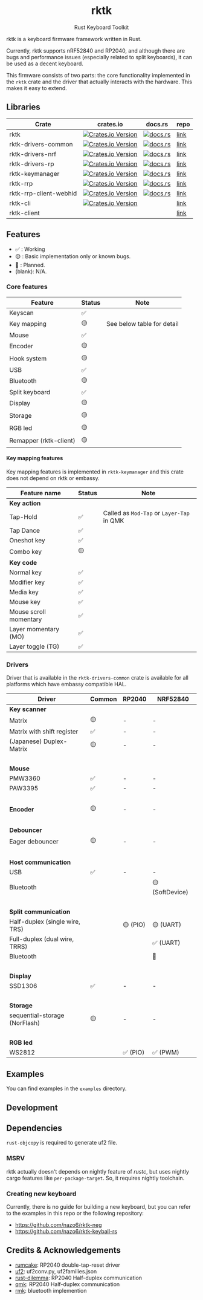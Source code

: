 <h1 align="center">rktk</h1>
<p align="center">Rust Keyboard Toolkit</p>

rktk is a keyboard firmware framework written in Rust.

Currently, rktk supports nRF52840 and RP2040, and although there are bugs and
performance issues (especially related to split keyboards), it can be used as a
decent keyboard.

This firmware consists of two parts: the core functionality implemented in the
`rktk` crate and the driver that actually interacts with the hardware. This
makes it easy to extend.

## Libraries

| Crate                  | crates.io                                                                                                                       | docs.rs                                                                                                    | repo                                                                         |
| ---------------------- | ------------------------------------------------------------------------------------------------------------------------------- | ---------------------------------------------------------------------------------------------------------- | ---------------------------------------------------------------------------- |
| rktk                   | [![Crates.io Version](https://img.shields.io/crates/v/rktk)](https://crates.io/crates/rktk)                                     | [![docs.rs](https://img.shields.io/docsrs/rktk)](https://docs.rs/rktk)                                     | [link](https://github.com/nazo6/rktk/tree/master/lib/rktk)                   |
| rktk-drivers-common    | [![Crates.io Version](https://img.shields.io/crates/v/rktk-drivers-common)](https://crates.io/crates/rktk-drivers-common)       | [![docs.rs](https://img.shields.io/docsrs/rktk-drivers-common)](https://docs.rs/rktk-drivers-common)       | [link](https://github.com/nazo6/rktk/tree/master/lib/rktk-drivers-common)    |
| rktk-drivers-nrf       | [![Crates.io Version](https://img.shields.io/crates/v/rktk-drivers-nrf)](https://crates.io/crates/rktk-drivers-nrf)             | [![docs.rs](https://img.shields.io/docsrs/rktk-drivers-nrf)](https://docs.rs/rktk-drivers-nrf)             | [link](https://github.com/nazo6/rktk/tree/master/lib/rktk-drivers-nrf)       |
| rktk-drivers-rp        | [![Crates.io Version](https://img.shields.io/crates/v/rktk-drivers-rp)](https://crates.io/crates/rktk-drivers-rp)               | [![docs.rs](https://img.shields.io/docsrs/rktk-drivers-rp)](https://docs.rs/rktk-drivers-rp)               | [link](https://github.com/nazo6/rktk/tree/master/lib/rktk-drivers-rp)        |
| rktk-keymanager        | [![Crates.io Version](https://img.shields.io/crates/v/rktk-keymanager)](https://crates.io/crates/rktk-keymanager)               | [![docs.rs](https://img.shields.io/docsrs/rktk-keymanager)](https://docs.rs/rktk-keymanager)               | [link](https://github.com/nazo6/rktk/tree/master/lib/rktk-keymanager)        |
| rktk-rrp               | [![Crates.io Version](https://img.shields.io/crates/v/rktk-rrp)](https://crates.io/crates/rktk-rrp)                             | [![docs.rs](https://img.shields.io/docsrs/rktk-rrp)](https://docs.rs/rktk-rrp)                             | [link](https://github.com/nazo6/rktk/tree/master/lib/rktk-rrp)               |
| rktk-rrp-client-webhid | [![Crates.io Version](https://img.shields.io/crates/v/rktk-rrp-client-webhid)](https://crates.io/crates/rktk-rrp-client-webhid) | [![docs.rs](https://img.shields.io/docsrs/rktk-rrp-client-webhid)](https://docs.rs/rktk-rrp-client-webhid) | [link](https://github.com/nazo6/rktk/tree/master/lib/rktk-rrp-client-webhid) |
| rktk-cli               | [![Crates.io Version](https://img.shields.io/crates/v/rktk-cli)](https://crates.io/crates/rktk-cli)                             |                                                                                                            | [link](https://github.com/nazo6/rktk/tree/master/tools/cli)                  |
| rktk-client            |                                                                                                                                 |                                                                                                            | [link](https://github.com/nazo6/rktk/tree/master/tools/rktk-client)          |

## Features

- ✅ : Working
- 🟡 : Basic implementation only or known bugs.
- 🔴 : Planned.
- (blank): N/A.

### Core features

| Feature                | Status | Note                       |
| ---------------------- | ------ | -------------------------- |
| Keyscan                | ✅     |                            |
| Key mapping            | 🟡     | See below table for detail |
| Mouse                  | ✅     |                            |
| Encoder                | 🟡     |                            |
| Hook system            | 🟡     |                            |
| USB                    | ✅     |                            |
| Bluetooth              | 🟡     |                            |
| Split keyboard         | ✅     |                            |
| Display                | 🟡     |                            |
| Storage                | 🟡     |                            |
| RGB led                | 🟡     |                            |
| Remapper (rktk-client) | 🟡     |                            |

#### Key mapping features

Key mapping features is implemented in `rktk-keymanager` and this crate does not
depend on rktk or embassy.

| Feature name           | Status | Note                                      |
| ---------------------- | ------ | ----------------------------------------- |
| **Key action**         |        |                                           |
| Tap-Hold               | ✅     | Called as `Mod-Tap` or `Layer-Tap` in QMK |
| Tap Dance              | ✅     |                                           |
| Oneshot key            | ✅     |                                           |
| Combo key              | 🟡     |                                           |
| **Key code**           |        |                                           |
| Normal key             | ✅     |                                           |
| Modifier key           | ✅     |                                           |
| Media key              | ✅     |                                           |
| Mouse key              | ✅     |                                           |
| Mouse scroll momentary | ✅     |                                           |
| Layer momentary (MO)   | ✅     |                                           |
| Layer toggle (TG)      | ✅     |                                           |

### Drivers

Driver that is available in the `rktk-drivers-common` crate is available for all
platforms which have embassy compatible HAL.

| Driver                         | Common | RP2040   | NRF52840        |
| ------------------------------ | ------ | -------- | --------------- |
| **Key scanner**                |        |          |                 |
| Matrix                         | 🟡     | -        | -               |
| Matrix with shift register     | ✅     | -        | -               |
| (Japanese) Duplex-Matrix       | 🟡     | -        | -               |
| &nbsp;                         |        |          |                 |
| **Mouse**                      |        |          |                 |
| PMW3360                        | ✅     | -        | -               |
| PAW3395                        | ✅     | -        | -               |
| &nbsp;                         |        |          |                 |
| **Encoder**                    | 🟡     | -        | -               |
| &nbsp;                         |        |          |                 |
| **Debouncer**                  |        |          |                 |
| Eager debouncer                | 🟡     | -        | -               |
| &nbsp;                         |        |          |                 |
| **Host communication**         |        |          |                 |
| USB                            | ✅     | -        | -               |
| Bluetooth                      |        |          | 🟡 (SoftDevice) |
| &nbsp;                         |        |          |                 |
| **Split communication**        |        |          |                 |
| Half-duplex (single wire, TRS) |        | 🟡 (PIO) | 🟡 (UART)       |
| Full-duplex (dual wire, TRRS)  |        |          | ✅ (UART)       |
| Bluetooth                      |        |          | 🔴              |
| &nbsp;                         |        |          |                 |
| **Display**                    |        |          |                 |
| SSD1306                        | ✅     | -        | -               |
| &nbsp;                         |        |          |                 |
| **Storage**                    |        |          |                 |
| sequential-storage (NorFlash)  | 🟡     | -        | -               |
| &nbsp;                         |        |          |                 |
| **RGB led**                    |        |          |                 |
| WS2812                         |        | ✅ (PIO) | ✅ (PWM)        |

## Examples

You can find examples in the `examples` directory.

## Development

## Dependencies

`rust-objcopy` is required to generate uf2 file.

### MSRV

rktk actually doesn't depends on nightly feature of _rustc_, but uses nightly
cargo features like `per-package-target`. So, it requires nightly toolchain.

### Creating new keyboard

Currently, there is no guide for building a new keyboard, but you can refer to
the examples in this repo or the following repository:

- https://github.com/nazo6/rktk-neg
- https://github.com/nazo6/rktk-keyball-rs

## Credits & Acknowledgements

- [rumcake](https://github.com/Univa/rumcake): RP2040 double-tap-reset driver
- [uf2](https://github.com/microsoft/uf2): uf2conv.py, uf2families.json
- [rust-dilemma](https://github.com/simmsb/rusty-dilemma): RP2040 Half-duplex
  communication
- [qmk](https://github.com/qmk/qmk_firmware): RP2040 Half-duplex communication
- [rmk](https://github.com/HaoboGu/rmk): bluetooth implemention
